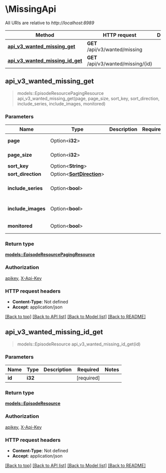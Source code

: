 # \MissingApi

All URIs are relative to *http://localhost:8989*

Method | HTTP request | Description
------------- | ------------- | -------------
[**api_v3_wanted_missing_get**](MissingApi.md#api_v3_wanted_missing_get) | **GET** /api/v3/wanted/missing | 
[**api_v3_wanted_missing_id_get**](MissingApi.md#api_v3_wanted_missing_id_get) | **GET** /api/v3/wanted/missing/{id} | 



## api_v3_wanted_missing_get

> models::EpisodeResourcePagingResource api_v3_wanted_missing_get(page, page_size, sort_key, sort_direction, include_series, include_images, monitored)


### Parameters


Name | Type | Description  | Required | Notes
------------- | ------------- | ------------- | ------------- | -------------
**page** | Option<**i32**> |  |  |[default to 1]
**page_size** | Option<**i32**> |  |  |[default to 10]
**sort_key** | Option<**String**> |  |  |
**sort_direction** | Option<[**SortDirection**](.md)> |  |  |
**include_series** | Option<**bool**> |  |  |[default to false]
**include_images** | Option<**bool**> |  |  |[default to false]
**monitored** | Option<**bool**> |  |  |[default to true]

### Return type

[**models::EpisodeResourcePagingResource**](EpisodeResourcePagingResource.md)

### Authorization

[apikey](../README.md#apikey), [X-Api-Key](../README.md#X-Api-Key)

### HTTP request headers

- **Content-Type**: Not defined
- **Accept**: application/json

[[Back to top]](#) [[Back to API list]](../README.md#documentation-for-api-endpoints) [[Back to Model list]](../README.md#documentation-for-models) [[Back to README]](../README.md)


## api_v3_wanted_missing_id_get

> models::EpisodeResource api_v3_wanted_missing_id_get(id)


### Parameters


Name | Type | Description  | Required | Notes
------------- | ------------- | ------------- | ------------- | -------------
**id** | **i32** |  | [required] |

### Return type

[**models::EpisodeResource**](EpisodeResource.md)

### Authorization

[apikey](../README.md#apikey), [X-Api-Key](../README.md#X-Api-Key)

### HTTP request headers

- **Content-Type**: Not defined
- **Accept**: application/json

[[Back to top]](#) [[Back to API list]](../README.md#documentation-for-api-endpoints) [[Back to Model list]](../README.md#documentation-for-models) [[Back to README]](../README.md)

